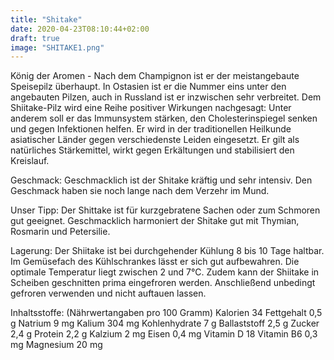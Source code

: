 ```yaml
---
title: "Shitake"
date: 2020-04-23T08:10:44+02:00
draft: true
image: "SHITAKE1.png"
---
```

 König der Aromen -
Nach dem Champignon ist er der meistangebaute Speisepilz überhaupt. In Ostasien ist er die Nummer eins unter den angebauten Pilzen, auch in Russland ist er inzwischen sehr verbreitet.
Dem Shiitake-Pilz wird eine Reihe positiver Wirkungen nachgesagt: Unter anderem soll er das Immunsystem stärken, den Cholesterinspiegel senken und gegen Infektionen helfen. Er wird in der traditionellen Heilkunde asiatischer Länder gegen verschiedenste Leiden eingesetzt.
Er gilt als natürliches Stärkemittel, wirkt gegen Erkältungen und stabilisiert den Kreislauf.

 Geschmack:
 Geschmacklich ist der Shitake kräftig und sehr intensiv. Den Geschmack haben sie noch lange nach dem Verzehr im Mund.

 Unser Tipp:
 Der Shittake ist für kurzgebratene Sachen oder zum Schmoren gut geeignet.
 Geschmacklich harmoniert der Shitake gut mit Thymian, Rosmarin und Petersilie.

 Lagerung:
 Der Shiitake ist bei durchgehender Kühlung 8 bis 10 Tage haltbar. Im Gemüsefach des Kühlschrankes lässt er sich gut aufbewahren. Die optimale Temperatur liegt zwischen 2 und 7°C. Zudem kann der Shiitake in Scheiben geschnitten prima eingefroren werden. Anschließend unbedingt gefroren verwenden und nicht auftauen lassen.

Inhaltsstoffe: (Nährwertangaben pro 100 Gramm)
Kalorien 34
Fettgehalt 0,5 g
Natrium 9 mg
Kalium 304 mg
Kohlenhydrate 7 g
Ballaststoff 2,5 g
Zucker 2,4 g
Protein 2,2 g
Kalzium	2 mg
Eisen	0,4 mg
Vitamin D	18
Vitamin B6	0,3 mg
Magnesium	20 mg		
